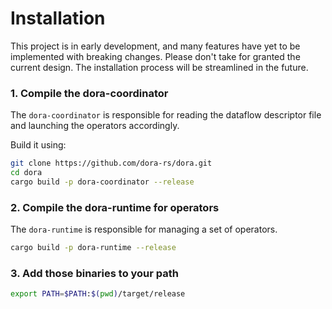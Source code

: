 # Installation

This project is in early development, and many features have yet to be implemented with breaking changes. Please don't take for granted the current design. The installation process will be streamlined in the future.

### 1. Compile the dora-coordinator

The `dora-coordinator` is responsible for reading the dataflow descriptor file and launching the operators accordingly. 

Build it using:
```bash
git clone https://github.com/dora-rs/dora.git
cd dora
cargo build -p dora-coordinator --release
```

### 2. Compile the dora-runtime for operators

The `dora-runtime` is responsible for managing a set of operators. 
```bash
cargo build -p dora-runtime --release
```

### 3. Add those binaries to your path

```bash
export PATH=$PATH:$(pwd)/target/release
```